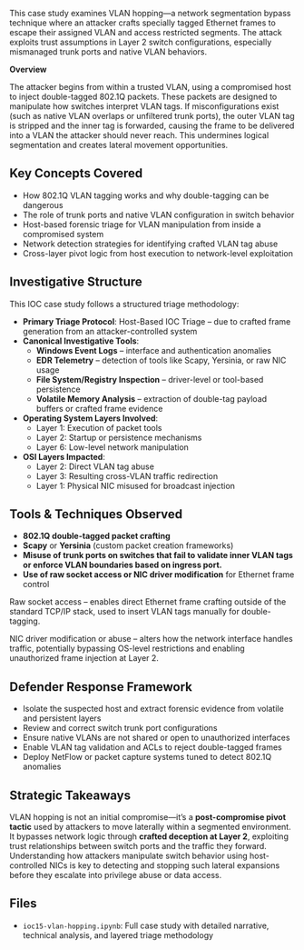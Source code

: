 This case study examines VLAN hopping—a network segmentation bypass technique where an attacker crafts specially tagged Ethernet frames to escape their assigned VLAN and access restricted segments. The attack exploits trust assumptions in Layer 2 switch configurations, especially mismanaged trunk ports and native VLAN behaviors.

 **Overview**

The attacker begins from within a trusted VLAN, using a compromised host to inject double-tagged 802.1Q packets. These packets are designed to manipulate how switches interpret VLAN tags. If misconfigurations exist (such as native VLAN overlaps or unfiltered trunk ports), the outer VLAN tag is stripped and the inner tag is forwarded, causing the frame to be delivered into a VLAN the attacker should never reach. This undermines logical segmentation and creates lateral movement opportunities.

## Key Concepts Covered

- How 802.1Q VLAN tagging works and why double-tagging can be dangerous
- The role of trunk ports and native VLAN configuration in switch behavior
- Host-based forensic triage for VLAN manipulation from inside a compromised system
- Network detection strategies for identifying crafted VLAN tag abuse
- Cross-layer pivot logic from host execution to network-level exploitation

## Investigative Structure

This IOC case study follows a structured triage methodology:

- **Primary Triage Protocol**: Host-Based IOC Triage – due to crafted frame generation from an attacker-controlled system
- **Canonical Investigative Tools**:
  - **Windows Event Logs** – interface and authentication anomalies
  - **EDR Telemetry** – detection of tools like Scapy, Yersinia, or raw NIC usage
  - **File System/Registry Inspection** – driver-level or tool-based persistence
  - **Volatile Memory Analysis** – extraction of double-tag payload buffers or crafted frame evidence
- **Operating System Layers Involved**:
  - Layer 1: Execution of packet tools
  - Layer 2: Startup or persistence mechanisms
  - Layer 6: Low-level network manipulation
- **OSI Layers Impacted**:
  - Layer 2: Direct VLAN tag abuse
  - Layer 3: Resulting cross-VLAN traffic redirection
  - Layer 1: Physical NIC misused for broadcast injection

## Tools & Techniques Observed

- **802.1Q double-tagged packet crafting**
- **Scapy** or **Yersinia** (custom packet creation frameworks)
- **Misuse of trunk ports on switches that fail to validate inner VLAN tags or enforce VLAN boundaries based on ingress port.**
- **Use of raw socket access or NIC driver modification** for Ethernet frame control

Raw socket access – enables direct Ethernet frame crafting outside of the standard TCP/IP stack, used to insert VLAN tags manually for double-tagging.

NIC driver modification or abuse – alters how the network interface handles traffic, potentially bypassing OS-level restrictions and enabling unauthorized frame injection at Layer 2.



## Defender Response Framework

- Isolate the suspected host and extract forensic evidence from volatile and persistent layers
- Review and correct switch trunk port configurations
- Ensure native VLANs are not shared or open to unauthorized interfaces
- Enable VLAN tag validation and ACLs to reject double-tagged frames
- Deploy NetFlow or packet capture systems tuned to detect 802.1Q anomalies

## Strategic Takeaways

VLAN hopping is not an initial compromise—it’s a **post-compromise pivot tactic** used by attackers to move laterally within a segmented environment. It bypasses network logic through **crafted deception at Layer 2**, exploiting trust relationships between switch ports and the traffic they forward. Understanding how attackers manipulate switch behavior using host-controlled NICs is key to detecting and stopping such lateral expansions before they escalate into privilege abuse or data access.

## Files

- `ioc15-vlan-hopping.ipynb`: Full case study with detailed narrative, technical analysis, and layered triage methodology

#


